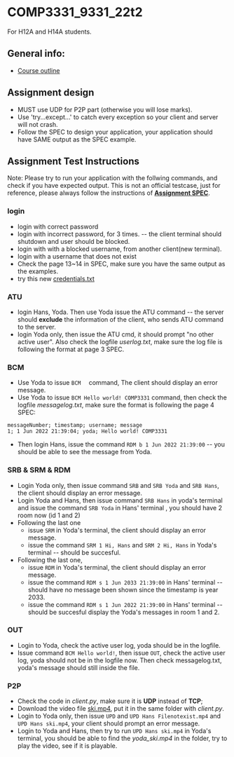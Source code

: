 # COMP3331_9331_22t2
For H12A and H14A students.

## General info:
 - [Course outline](https://webcms3.cse.unsw.edu.au/COMP3331/22T2/outline)  

## Assignment design
 - MUST use UDP for P2P part (otherwise you will lose marks).
 - Use 'try...except...' to catch every exception so your client and server will not crash.
 - Follow the SPEC to design your application, your application should have SAME output as the SPEC example.


## Assignment Test Instructions
Note: Please try to run your application with the follwing commands, and check if you have expected output. This is not an official testcase, just for reference, please always follow the instructions of **[Assignment SPEC](https://webcms3.cse.unsw.edu.au/static/uploads/course/COMP3331/22T2/040c4d358872ea23642cddd25ae78bbe77de773a4772d04bf0ea82612014b4c2/Assigment_22T2-version-1.0.pdf)**.

### login
 - login with correct password
 - login with incorrect password, for 3 times. -- the client terminal should shutdown and user should be blocked.
 - login with with a blocked username, from another client(new terminal).
 - login with a username that does not exist
 - Check the page 13~14 in SPEC, make sure you have the same output as the examples.
 - try this new [credentials.txt](https://github.com/lrlrlrlr/COMP3331_9331_22t2/blob/main/credentials.txt)  
 
### ATU
 - login Hans, Yoda. Then use Yoda issue the ATU command -- the server should **exclude** the information of the client,
who sends ATU command to the server.
 - login Yoda only, then issue the ATU cmd, it should prompt "no other active user". Also check the logfile *userlog.txt*, make sure the log file is following the format at page 3 SPEC.

### BCM
 - Use Yoda to issue `BCM  ` command, The client should display an error message.
 - Use Yoda to issue `BCM Hello world! COMP3331` command, then check the logfile *messagelog.txt*, make sure the format is following the page 4 SPEC:
 ```
 messageNumber; timestamp; username; message 
 1; 1 Jun 2022 21:39:04; yoda; Hello world! COMP3331
 ```  
 - Then login Hans, issue the command `RDM b 1 Jun 2022 21:39:00` -- you should be able to see the message from Yoda.
 
### SRB & SRM & RDM
 - Login Yoda only, then issue command `SRB` and `SRB Yoda` and `SRB Hans`, the client should display an error message.
 - Login Yoda and Hans, then issue command `SRB Hans` in yoda's terminal and issue the command `SRB Yoda` in Hans' terminal , you should have 2 room now (id 1 and 2)
 - Following the last one
   - issue `SRM` in Yoda's terminal, the client should display an error message.  
   - issue the command `SRM 1 Hi, Hans` and `SRM 2 Hi, Hans` in Yoda's terminal -- should be succesful.
 - Following the last one, 
   - issue `RDM` in Yoda's terminal, the client should display an error message.
   - issue the command `RDM s 1 Jun 2033 21:39:00` in Hans' terminal -- should have no message been shown since the timestamp is year 2033.
   - issue the command `RDM s 1 Jun 2022 21:39:00` in Hans' terminal -- should be succesful display the Yoda's messages in room 1 and 2.
                           
### OUT
 - Login to Yoda, check the active user log, yoda should be in the logfile. 
 - Issue command `BCM Hello world!`, then issue `OUT`, check the active user log, yoda should not be in the logfile now. Then check messagelog.txt, yoda's message should still inside the file.
 
### P2P
 - Check the code in *client.py*, make sure it is **UDP** instead of **TCP**;
 - Download the video file [ski.mp4](https://github.com/lrlrlrlr/COMP3331_9331_22t2/blob/main/ski.mp4), put it in the same folder with *client.py*.
 - Login to Yoda only, then issue `UPD` and `UPD Hans Filenotexist.mp4` and `UPD Hans ski.mp4`, your client should prompt an error message. 
 - Login to Yoda and Hans, then try to run `UPD Hans ski.mp4` in Yoda's terminal, you should be able to find the *yoda_ski.mp4* in the folder, try to play the video, see if it is playable.

 
